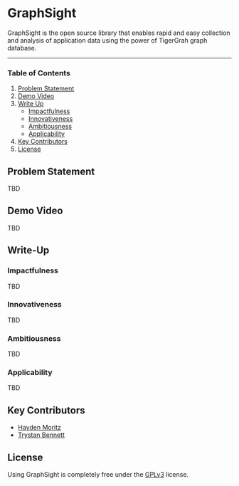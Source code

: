 # GraphSight

GraphSight is the open source library that enables rapid and easy collection and analysis of application data using the power of TigerGrah graph database.

---

### Table of Contents

1. [Problem Statement](#problem-statement)
2. [Demo Video](#demo-video)
3. [Write Up](#write-up)
    - [Impactfulness](#impactfulness)
    - [Innovativeness](#innovativeness)
    - [Ambitiousness](#ambitiousness)
    - [Applicability](#applicability)
5. [Key Contributors](#key-contributors)
6. [License](#license)

## Problem Statement

TBD

## Demo Video

TBD

## Write-Up

### Impactfulness

TBD

### Innovativeness

TBD

### Ambitiousness

TBD

### Applicability

TBD

## Key Contributors

- [Hayden Moritz](https://github.com/MoritzHayden)
- [Trystan Bennett](https://github.com/tbenne10)

## License

Using GraphSight is completely free under the [GPLv3](https://www.gnu.org/licenses/quick-guide-gplv3.html) license.
